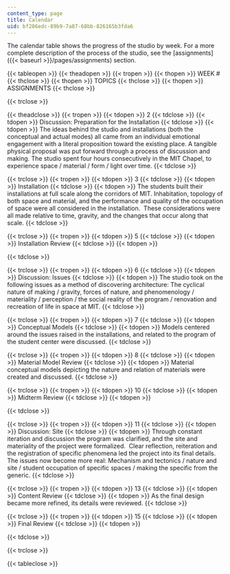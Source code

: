 ```yaml
---
content_type: page
title: Calendar
uid: bf286edc-89b9-7a87-68bb-826165b3fda6
---
```


The calendar table shows the progress of the studio by week. For a more complete description of the process of the studio, see the [assignments]({{< baseurl >}}/pages/assignments) section.

{{< tableopen >}}
{{< theadopen >}}
{{< tropen >}}
{{< thopen >}}
WEEK #
{{< thclose >}}
{{< thopen >}}
TOPICS
{{< thclose >}}
{{< thopen >}}
ASSIGNMENTS
{{< thclose >}}

{{< trclose >}}

{{< theadclose >}}
{{< tropen >}}
{{< tdopen >}}
2
{{< tdclose >}}
{{< tdopen >}}
Discussion: Preparation for the Installation
{{< tdclose >}}
{{< tdopen >}}
The ideas behind the studio and installations (both the conceptual and actual modes) all came from an individual emotional engagement with a literal proposition toward the existing place. A tangible physical proposal was put forward through a process of discussion and making. The studio spent four hours consecutively in the MIT Chapel, to experience space / material / form / light over time.
{{< tdclose >}}

{{< trclose >}}
{{< tropen >}}
{{< tdopen >}}
3
{{< tdclose >}}
{{< tdopen >}}
Installation
{{< tdclose >}}
{{< tdopen >}}
The students built their installations at full scale along the corridors of MIT. Inhabitation, topology of both space and material, and the performance and quality of the occupation of space were all considered in the installation.  These considerations were all made relative to time, gravity, and the changes that occur along that scale.
{{< tdclose >}}

{{< trclose >}}
{{< tropen >}}
{{< tdopen >}}
5
{{< tdclose >}}
{{< tdopen >}}
Installation Review
{{< tdclose >}}
{{< tdopen >}}

{{< tdclose >}}

{{< trclose >}}
{{< tropen >}}
{{< tdopen >}}
6
{{< tdclose >}}
{{< tdopen >}}
Discussion: Issues
{{< tdclose >}}
{{< tdopen >}}
The studio took on the following issues as a method of discovering architecture: The cyclical nature of making / gravity, forces of nature, and phenomenology / materiality / perception / the social reality of the program / renovation and recreation of life in space at MIT.
{{< tdclose >}}

{{< trclose >}}
{{< tropen >}}
{{< tdopen >}}
7
{{< tdclose >}}
{{< tdopen >}}
Conceptual Models
{{< tdclose >}}
{{< tdopen >}}
Models centered around the issues raised in the installations, and related to the program of the student center were discussed.
{{< tdclose >}}

{{< trclose >}}
{{< tropen >}}
{{< tdopen >}}
8
{{< tdclose >}}
{{< tdopen >}}
Material Model Review
{{< tdclose >}}
{{< tdopen >}}
Material conceptual models depicting the nature and relation of materials were created and discussed.
{{< tdclose >}}

{{< trclose >}}
{{< tropen >}}
{{< tdopen >}}
10
{{< tdclose >}}
{{< tdopen >}}
Midterm Review
{{< tdclose >}}
{{< tdopen >}}

{{< tdclose >}}

{{< trclose >}}
{{< tropen >}}
{{< tdopen >}}
11
{{< tdclose >}}
{{< tdopen >}}
Discussion: Site
{{< tdclose >}}
{{< tdopen >}}
Through constant iteration and discussion the program was clarified, and the site and materiality of the project were formalized.  Clear reflection, reiteration and the registration of specific phenomena led the project into its final details. The issues now become more real: Mechanism and tectonics / nature and site / student occupation of specific spaces / making the specific from the generic.
{{< tdclose >}}

{{< trclose >}}
{{< tropen >}}
{{< tdopen >}}
13
{{< tdclose >}}
{{< tdopen >}}
Content Review
{{< tdclose >}}
{{< tdopen >}}
As the final design became more refined, its details were reviewed.
{{< tdclose >}}

{{< trclose >}}
{{< tropen >}}
{{< tdopen >}}
15
{{< tdclose >}}
{{< tdopen >}}
Final Review
{{< tdclose >}}
{{< tdopen >}}

{{< tdclose >}}

{{< trclose >}}

{{< tableclose >}}